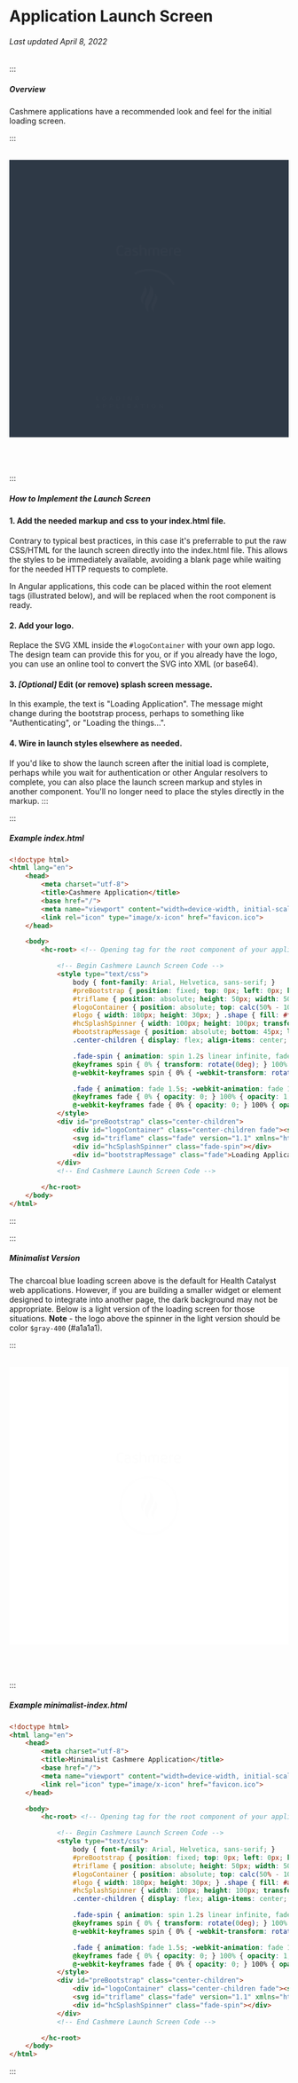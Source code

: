 # Application Launch Screen

###### Last updated April 8, 2022

:::

##### Overview

Cashmere applications have a recommended look and feel for the initial loading screen.

:::

<br>
<style type="text/css">
    #preBootstrap { position: relative; height: 500px; width: 100%; background-color: #2E3946; }
    #min-preBootstrap { position: relative; height: 500px; width: 100%; background-color: #FFFFFF; }
    #triflame { position: absolute; height: 50px; width: 50px; top: calc(50% - 25px); left: calc(50% - 25px); }
    #logoContainer { position: absolute; top: calc(50% - 100px); left: 0; width: 100%; }
    #logo { width: 180px; height: 30px; } .shape { fill: #fff;}
    #min-logo { width: 180px; height: 30px; } .shape { fill: #a1a1a1;}
    #hcSplashSpinner { width: 100px; height: 100px; transform-origin: center center; border: 3px solid rgba(0, 0, 0, 0.2); border-radius: 50%; border-top: 3px solid #fff; }
    #bootstrapMessage { position: absolute; bottom: 45px; left: 50%; transform: translateX(-50%); padding: 4px 30px; letter-spacing: 5px; text-transform: uppercase; font-size: 11px; background-color: rgba(0, 0, 0, 0.1); border-radius: 4px; color: #fff; }
    #min-hcSplashSpinner { width: 100px; height: 100px; transform-origin: center center; border: 3px solid rgba(0, 0, 0, 0.1); border-radius: 50%; border-top: 3px solid #a1a1a1; }
    .center-children { display: flex; align-items: center; justify-content: center; }
    .fade-spin { animation: spin 1.2s linear infinite, fade 1.5s; -webkit-animation: spin 1.2s linear infinite, fade 1.5s; }
    @keyframes spin { 0% { transform: rotate(0deg); } 100% { transform: rotate(360deg); } }
    @-webkit-keyframes spin { 0% { -webkit-transform: rotate(0deg); } 100% { -webkit-transform: rotate(360deg); } }
    .fade { animation: fade 1.5s; -webkit-animation: fade 1.5s; }
    @keyframes fade { 0% { opacity: 0; } 100% { opacity: 1; } }
    @-webkit-keyframes fade { 0% { opacity: 0; } 100% { opacity: 1; } }
</style>
<div id="preBootstrap" class="center-children">
    <div id="logoContainer" class="center-children fade"><svg id="logo" data-name="Cashmere" xmlns="http://www.w3.org/2000/svg" viewBox="0 0 197.5 48.63"><defs><style>.cls-1{fill:#fff;}</style></defs><path class="cls-1" d="M23.41,11.23a39.16,39.16,0,0,0-6-.5C9.1,10.73,9,15.51,9,22s.06,11.27,8.33,11.27a38,38,0,0,0,6-.5l.48,4.08a33.15,33.15,0,0,1-7.72.85C6,37.7,3.55,32.92,3.55,22S6.05,6.31,16.17,6.31a33.76,33.76,0,0,1,7.72.84Z"/><path class="cls-1" d="M26.84,30.37c0-4.1,1.78-6.68,6.33-7.36a74.14,74.14,0,0,1,8.32-.62c0-3.26-1.42-4.9-5-4.9a68,68,0,0,0-8.17.59l-.41-3.67A54.67,54.67,0,0,1,37,13.56c5.17,0,9.43,1.41,9.43,7.4V31.32c0,1.55-.06,2.89-.19,4.32-2.63,1.48-6.13,2.06-10.51,2.06C29.34,37.7,26.84,35.2,26.84,30.37Zm14.65-4.71a35.79,35.79,0,0,0-6.38.57c-2.45.56-3.32,1.32-3.32,4.06,0,2.94,1.64,3.66,4.65,3.66a12.11,12.11,0,0,0,4.91-.81c.1-1,.14-2.1.14-3.15Z"/><path class="cls-1" d="M62.34,31c0-2.69-2.42-2.92-4.61-3.59-3.78-1.15-7.37-2.11-7.37-7.17s3.63-6.63,8.29-6.63a34.56,34.56,0,0,1,8.36.91l-.48,3.68a32,32,0,0,0-5.87-.63c-1.9,0-5.29,0-5.29,2.4s2.85,2.9,4.8,3.56c4,1.36,7.26,2.11,7.26,7.29,0,5.42-4,6.93-9.16,6.93a36.31,36.31,0,0,1-8.12-.93L50.63,33a39.79,39.79,0,0,0,6.25.65C58.75,33.66,62.34,33.72,62.34,31Z"/><path class="cls-1" d="M91.58,37.38h-5V22.9c0-3.75-.69-5.33-5.53-5.33a11.34,11.34,0,0,0-4.44.92V37.38h-5V4.79h5v9.65a19.31,19.31,0,0,1,5.81-.88c8.3,0,9.17,3.86,9.17,8.75Z"/><path class="cls-1" d="M114.81,37.38h-5V22.85c0-3.53-.85-5.32-4.65-5.32a9,9,0,0,0-3.6.78,28.93,28.93,0,0,0-.15,3.15V37.38h-5V19.93c0-1.54.07-2.89.2-4.32a23.38,23.38,0,0,1,9.78-2A9.72,9.72,0,0,1,112.21,15a21,21,0,0,1,7.58-1.47c7.35,0,8.43,4,8.43,8.75V37.38h-5V22.85c0-3.53-.85-5.32-4.65-5.32a9.36,9.36,0,0,0-4.13,1,15.43,15.43,0,0,1,.38,3.75Z"/><path class="cls-1" d="M137.62,28.13c.27,4.52,2.63,5.58,6.27,5.58a65.92,65.92,0,0,0,8.44-.61l.42,3.74a59,59,0,0,1-10.15.86c-7.88,0-9.95-5.11-9.95-12.08,0-8.53,2.64-12.06,10.46-12.06,8.46,0,10.27,4.46,10.27,11.47,0,.56,0,1.14-.06,1.74-2.7.47-8.31,1-11.55,1.17Zm4.6-3.65c1.73-.08,4.44-.3,6.07-.52a10.24,10.24,0,0,0,.05-1.1c0-3.58-1.32-5.53-5.23-5.53-5,0-5.62,3.13-5.62,7.38Z"/><path class="cls-1" d="M162.7,37.38h-5V19.93c0-1.54.07-2.89.2-4.32a19.74,19.74,0,0,1,9.24-2,21.74,21.74,0,0,1,2.19.09l-.4,4a16,16,0,0,0-1.79-.09,10.6,10.6,0,0,0-4.29.79,29,29,0,0,0-.15,3.16Z"/><path class="cls-1" d="M176.35,28.13c.26,4.52,2.62,5.58,6.27,5.58a65.75,65.75,0,0,0,8.43-.61l.42,3.74a58.87,58.87,0,0,1-10.15.86c-7.88,0-9.95-5.11-9.95-12.08,0-8.53,2.64-12.06,10.47-12.06,8.46,0,10.27,4.46,10.27,11.47,0,.56,0,1.14-.07,1.74-2.69.47-8.3,1-11.55,1.17Zm4.59-3.65c1.73-.08,4.45-.3,6.07-.52a10.24,10.24,0,0,0,.05-1.1c0-3.58-1.32-5.53-5.22-5.53-5,0-5.63,3.13-5.63,7.38Z"/></svg></div>
    <svg id="triflame" class="fade" version="1.1" xmlns="http://www.w3.org/2000/svg" x="0px" y="0px" viewBox="0 0 11.1 18.5" style="enable-background:new 0 0 11.1 18.5;" xml:space="preserve"><style type="text/css"> .st0{fill:#FFFFFF;} </style> <path class="st0" d="M5.7,18.3c-0.6-0.3-1.1-0.7-1.5-1.2c-0.4-0.5-0.8-1.1-1-1.8c-0.2-0.7-0.4-1.4-0.4-2.2c0-4.6,3.8-7,3.4-11.6 c0-0.3,0-0.5-0.1-0.8C5.9,0.5,5.8,0.3,5.7,0.2c0.6,0.3,1.1,0.7,1.5,1.2c0.4,0.5,0.8,1.1,1,1.8c0.2,0.7,0.4,1.4,0.4,2.2 c0,3.9-3.6,6.8-3.6,11c0,0.4,0.1,0.8,0.2,1.1C5.3,17.8,5.4,18.1,5.7,18.3"/> <path class="st0" d="M9.1,18.1c-0.4-0.2-0.7-0.5-1-0.8c-0.3-0.3-0.5-0.7-0.7-1.2c-0.2-0.4-0.2-0.9-0.2-1.5c0-3.1,2.8-4.8,2.4-8.7 c0.5,0.5,1,1.4,1.3,2C10.9,8.3,11,8.8,11,9.3c0,2.6-2.4,4.6-2.4,7.4c0,0.3,0,0.5,0.1,0.7C8.8,17.7,8.9,17.9,9.1,18.1"/> <path class="st0" d="M2,12.9c-0.4-0.2-0.7-0.5-1-0.8c-0.3-0.3-0.5-0.7-0.7-1.2C0.2,10.4,0.1,10,0.1,9.4c0-3.1,2.8-4.8,2.4-8.7 c0.5,0.5,1,1.4,1.3,2C3.9,3.2,4,3.6,4,4.2c0,2.6-2.4,4.6-2.4,7.4c0,0.3,0,0.5,0.1,0.7C1.8,12.5,1.9,12.7,2,12.9"/> </svg>
    <div id="hcSplashSpinner" class="fade-spin"></div>
    <div id="bootstrapMessage" class="fade">Loading Application</div>
</div>

<br>
<br>
<br>

:::
##### How to Implement the Launch Screen

#### 1. Add the needed markup and css to your index.html file.
Contrary to typical best practices, in this case it's preferrable to put the raw CSS/HTML for the launch screen directly into the index.html file. This allows the styles to be immediately available, avoiding a blank page while waiting for the needed HTTP requests to complete.

In Angular applications, this code can be placed within the root element tags (illustrated below), and will be replaced when the root component is ready.

#### 2. Add your logo.
Replace the SVG XML inside the `#logoContainer` with your own app logo. The design team can provide this for you, or if you already have the logo, you can use an online tool to convert the SVG into XML (or base64).

#### 3. _[Optional]_ Edit (or remove) splash screen message.
In this example, the text is "Loading Application". The message might change during the bootstrap process, perhaps to something like "Authenticating", or "Loading the things...".

#### 4. Wire in launch styles elsewhere as needed.
If you'd like to show the launch screen after the initial load is complete, perhaps while you wait for authentication or other Angular resolvers to complete, you can also place the launch screen markup and styles in another component. You'll no longer need to place the styles directly in the markup.
:::


:::

##### Example index.html

```html
<!doctype html>
<html lang="en">
    <head>
        <meta charset="utf-8">
        <title>Cashmere Application</title>
        <base href="/">
        <meta name="viewport" content="width=device-width, initial-scale=1">
        <link rel="icon" type="image/x-icon" href="favicon.ico">
    </head>

    <body>
        <hc-root> <!-- Opening tag for the root component of your application (if an angular app) -->

            <!-- Begin Cashmere Launch Screen Code -->
            <style type="text/css">
                body { font-family: Arial, Helvetica, sans-serif; }
                #preBootstrap { position: fixed; top: 0px; left: 0px; height: 100%; width: 100%; background-color: #2E3946; z-index: 999999; }
                #triflame { position: absolute; height: 50px; width: 50px; top: calc(50% - 25px); left: calc(50% - 25px); }
                #logoContainer { position: absolute; top: calc(50% - 100px); left: 0; width: 100%; }
                #logo { width: 180px; height: 30px; } .shape { fill: #fff;}
                #hcSplashSpinner { width: 100px; height: 100px; transform-origin: center center; border: 3px solid rgba(0, 0, 0, 0.2); border-radius: 50%; border-top: 3px solid #fff; }
                #bootstrapMessage { position: absolute; bottom: 45px; left: 50%; transform: translateX(-50%); padding: 4px 30px; letter-spacing: 5px; text-transform: uppercase; font-size: 11px; background-color: rgba(0, 0, 0, 0.1); border-radius: 4px; color: #fff; }
                .center-children { display: flex; align-items: center; justify-content: center; }

                .fade-spin { animation: spin 1.2s linear infinite, fade 1.5s; -webkit-animation: spin 1.2s linear infinite, fade 1.5s; }
                @keyframes spin { 0% { transform: rotate(0deg); } 100% { transform: rotate(360deg); } }
                @-webkit-keyframes spin { 0% { -webkit-transform: rotate(0deg); } 100% { -webkit-transform: rotate(360deg); } }

                .fade { animation: fade 1.5s; -webkit-animation: fade 1.5s; }
                @keyframes fade { 0% { opacity: 0; } 100% { opacity: 1; } }
                @-webkit-keyframes fade { 0% { opacity: 0; } 100% { opacity: 1; } }
            </style>
            <div id="preBootstrap" class="center-children">
                <div id="logoContainer" class="center-children fade"><svg id="logo" data-name="AppLogo" xmlns="http://www.w3.org/2000/svg" viewBox="0 0 747.7 110.52"><!-- your logo SVG code --></svg></div>
                <svg id="triflame" class="fade" version="1.1" xmlns="http://www.w3.org/2000/svg" x="0px" y="0px" viewBox="0 0 11.1 18.5" style="enable-background:new 0 0 11.1 18.5;" xml:space="preserve"><style type="text/css"> .st0{fill:#FFFFFF;} </style> <path class="st0" d="M5.7,18.3c-0.6-0.3-1.1-0.7-1.5-1.2c-0.4-0.5-0.8-1.1-1-1.8c-0.2-0.7-0.4-1.4-0.4-2.2c0-4.6,3.8-7,3.4-11.6 c0-0.3,0-0.5-0.1-0.8C5.9,0.5,5.8,0.3,5.7,0.2c0.6,0.3,1.1,0.7,1.5,1.2c0.4,0.5,0.8,1.1,1,1.8c0.2,0.7,0.4,1.4,0.4,2.2 c0,3.9-3.6,6.8-3.6,11c0,0.4,0.1,0.8,0.2,1.1C5.3,17.8,5.4,18.1,5.7,18.3"/> <path class="st0" d="M9.1,18.1c-0.4-0.2-0.7-0.5-1-0.8c-0.3-0.3-0.5-0.7-0.7-1.2c-0.2-0.4-0.2-0.9-0.2-1.5c0-3.1,2.8-4.8,2.4-8.7 c0.5,0.5,1,1.4,1.3,2C10.9,8.3,11,8.8,11,9.3c0,2.6-2.4,4.6-2.4,7.4c0,0.3,0,0.5,0.1,0.7C8.8,17.7,8.9,17.9,9.1,18.1"/> <path class="st0" d="M2,12.9c-0.4-0.2-0.7-0.5-1-0.8c-0.3-0.3-0.5-0.7-0.7-1.2C0.2,10.4,0.1,10,0.1,9.4c0-3.1,2.8-4.8,2.4-8.7 c0.5,0.5,1,1.4,1.3,2C3.9,3.2,4,3.6,4,4.2c0,2.6-2.4,4.6-2.4,7.4c0,0.3,0,0.5,0.1,0.7C1.8,12.5,1.9,12.7,2,12.9"/> </svg>
                <div id="hcSplashSpinner" class="fade-spin"></div>
                <div id="bootstrapMessage" class="fade">Loading Application</div>
            </div>
            <!-- End Cashmere Launch Screen Code -->

        </hc-root>
    </body>
</html>
```
:::

:::

##### Minimalist Version

The charcoal blue loading screen above is the default for Health Catalyst web applications.
However, if you are building a smaller widget or element designed to integrate into another page, the dark background may not be appropriate.
Below is a light version of the loading screen for those situations.
**Note** - the logo above the spinner in the light version should be color `$gray-400` (#a1a1a1).

:::

<br>
<div id="min-preBootstrap" class="center-children">
    <div id="logoContainer" class="center-children fade"><svg id="min-logo" data-name="Cashmere-Min" xmlns="http://www.w3.org/2000/svg" viewBox="0 0 197.5 48.63"><defs><style>.cls-min-1{fill:#a1a1a1;}</style></defs><path class="cls-min-1" d="M23.41,11.23a39.16,39.16,0,0,0-6-.5C9.1,10.73,9,15.51,9,22s.06,11.27,8.33,11.27a38,38,0,0,0,6-.5l.48,4.08a33.15,33.15,0,0,1-7.72.85C6,37.7,3.55,32.92,3.55,22S6.05,6.31,16.17,6.31a33.76,33.76,0,0,1,7.72.84Z"/><path class="cls-min-1" d="M26.84,30.37c0-4.1,1.78-6.68,6.33-7.36a74.14,74.14,0,0,1,8.32-.62c0-3.26-1.42-4.9-5-4.9a68,68,0,0,0-8.17.59l-.41-3.67A54.67,54.67,0,0,1,37,13.56c5.17,0,9.43,1.41,9.43,7.4V31.32c0,1.55-.06,2.89-.19,4.32-2.63,1.48-6.13,2.06-10.51,2.06C29.34,37.7,26.84,35.2,26.84,30.37Zm14.65-4.71a35.79,35.79,0,0,0-6.38.57c-2.45.56-3.32,1.32-3.32,4.06,0,2.94,1.64,3.66,4.65,3.66a12.11,12.11,0,0,0,4.91-.81c.1-1,.14-2.1.14-3.15Z"/><path class="cls-min-1" d="M62.34,31c0-2.69-2.42-2.92-4.61-3.59-3.78-1.15-7.37-2.11-7.37-7.17s3.63-6.63,8.29-6.63a34.56,34.56,0,0,1,8.36.91l-.48,3.68a32,32,0,0,0-5.87-.63c-1.9,0-5.29,0-5.29,2.4s2.85,2.9,4.8,3.56c4,1.36,7.26,2.11,7.26,7.29,0,5.42-4,6.93-9.16,6.93a36.31,36.31,0,0,1-8.12-.93L50.63,33a39.79,39.79,0,0,0,6.25.65C58.75,33.66,62.34,33.72,62.34,31Z"/><path class="cls-min-1" d="M91.58,37.38h-5V22.9c0-3.75-.69-5.33-5.53-5.33a11.34,11.34,0,0,0-4.44.92V37.38h-5V4.79h5v9.65a19.31,19.31,0,0,1,5.81-.88c8.3,0,9.17,3.86,9.17,8.75Z"/><path class="cls-min-1" d="M114.81,37.38h-5V22.85c0-3.53-.85-5.32-4.65-5.32a9,9,0,0,0-3.6.78,28.93,28.93,0,0,0-.15,3.15V37.38h-5V19.93c0-1.54.07-2.89.2-4.32a23.38,23.38,0,0,1,9.78-2A9.72,9.72,0,0,1,112.21,15a21,21,0,0,1,7.58-1.47c7.35,0,8.43,4,8.43,8.75V37.38h-5V22.85c0-3.53-.85-5.32-4.65-5.32a9.36,9.36,0,0,0-4.13,1,15.43,15.43,0,0,1,.38,3.75Z"/><path class="cls-min-1" d="M137.62,28.13c.27,4.52,2.63,5.58,6.27,5.58a65.92,65.92,0,0,0,8.44-.61l.42,3.74a59,59,0,0,1-10.15.86c-7.88,0-9.95-5.11-9.95-12.08,0-8.53,2.64-12.06,10.46-12.06,8.46,0,10.27,4.46,10.27,11.47,0,.56,0,1.14-.06,1.74-2.7.47-8.31,1-11.55,1.17Zm4.6-3.65c1.73-.08,4.44-.3,6.07-.52a10.24,10.24,0,0,0,.05-1.1c0-3.58-1.32-5.53-5.23-5.53-5,0-5.62,3.13-5.62,7.38Z"/><path class="cls-min-1" d="M162.7,37.38h-5V19.93c0-1.54.07-2.89.2-4.32a19.74,19.74,0,0,1,9.24-2,21.74,21.74,0,0,1,2.19.09l-.4,4a16,16,0,0,0-1.79-.09,10.6,10.6,0,0,0-4.29.79,29,29,0,0,0-.15,3.16Z"/><path class="cls-min-1" d="M176.35,28.13c.26,4.52,2.62,5.58,6.27,5.58a65.75,65.75,0,0,0,8.43-.61l.42,3.74a58.87,58.87,0,0,1-10.15.86c-7.88,0-9.95-5.11-9.95-12.08,0-8.53,2.64-12.06,10.47-12.06,8.46,0,10.27,4.46,10.27,11.47,0,.56,0,1.14-.07,1.74-2.69.47-8.3,1-11.55,1.17Zm4.59-3.65c1.73-.08,4.45-.3,6.07-.52a10.24,10.24,0,0,0,.05-1.1c0-3.58-1.32-5.53-5.22-5.53-5,0-5.63,3.13-5.63,7.38Z"/></svg></div>
    <svg id="triflame" class="fade" version="1.1" xmlns="http://www.w3.org/2000/svg" x="0px" y="0px" viewBox="0 0 11.1 18.5" style="enable-background:new 0 0 11.1 18.5;" xml:space="preserve"><style type="text/css"> .st0-min{fill:#a1a1a1;} </style> <path class="st0-min" d="M5.7,18.3c-0.6-0.3-1.1-0.7-1.5-1.2c-0.4-0.5-0.8-1.1-1-1.8c-0.2-0.7-0.4-1.4-0.4-2.2c0-4.6,3.8-7,3.4-11.6 c0-0.3,0-0.5-0.1-0.8C5.9,0.5,5.8,0.3,5.7,0.2c0.6,0.3,1.1,0.7,1.5,1.2c0.4,0.5,0.8,1.1,1,1.8c0.2,0.7,0.4,1.4,0.4,2.2 c0,3.9-3.6,6.8-3.6,11c0,0.4,0.1,0.8,0.2,1.1C5.3,17.8,5.4,18.1,5.7,18.3"/> <path class="st0-min" d="M9.1,18.1c-0.4-0.2-0.7-0.5-1-0.8c-0.3-0.3-0.5-0.7-0.7-1.2c-0.2-0.4-0.2-0.9-0.2-1.5c0-3.1,2.8-4.8,2.4-8.7 c0.5,0.5,1,1.4,1.3,2C10.9,8.3,11,8.8,11,9.3c0,2.6-2.4,4.6-2.4,7.4c0,0.3,0,0.5,0.1,0.7C8.8,17.7,8.9,17.9,9.1,18.1"/> <path class="st0-min" d="M2,12.9c-0.4-0.2-0.7-0.5-1-0.8c-0.3-0.3-0.5-0.7-0.7-1.2C0.2,10.4,0.1,10,0.1,9.4c0-3.1,2.8-4.8,2.4-8.7 c0.5,0.5,1,1.4,1.3,2C3.9,3.2,4,3.6,4,4.2c0,2.6-2.4,4.6-2.4,7.4c0,0.3,0,0.5,0.1,0.7C1.8,12.5,1.9,12.7,2,12.9"/> </svg>
    <div id="min-hcSplashSpinner" class="fade-spin"></div>
</div>

<br>
<br>
<br>

:::

##### Example minimalist-index.html

```html
<!doctype html>
<html lang="en">
    <head>
        <meta charset="utf-8">
        <title>Minimalist Cashmere Application</title>
        <base href="/">
        <meta name="viewport" content="width=device-width, initial-scale=1">
        <link rel="icon" type="image/x-icon" href="favicon.ico">
    </head>

    <body>
        <hc-root> <!-- Opening tag for the root component of your application (if an angular app) -->

            <!-- Begin Cashmere Launch Screen Code -->
            <style type="text/css">
                body { font-family: Arial, Helvetica, sans-serif; }
                #preBootstrap { position: fixed; top: 0px; left: 0px; height: 100%; width: 100%; background-color: #FFFFFF; z-index: 999999; }
                #triflame { position: absolute; height: 50px; width: 50px; top: calc(50% - 25px); left: calc(50% - 25px); }
                #logoContainer { position: absolute; top: calc(50% - 100px); left: 0; width: 100%; }
                #logo { width: 180px; height: 30px; } .shape { fill: #a1a1a1;}
                #hcSplashSpinner { width: 100px; height: 100px; transform-origin: center center; border: 3px solid rgba(0, 0, 0, 0.2); border-radius: 50%; border-top: 3px solid #a1a1a1; }
                .center-children { display: flex; align-items: center; justify-content: center; }

                .fade-spin { animation: spin 1.2s linear infinite, fade 1.5s; -webkit-animation: spin 1.2s linear infinite, fade 1.5s; }
                @keyframes spin { 0% { transform: rotate(0deg); } 100% { transform: rotate(360deg); } }
                @-webkit-keyframes spin { 0% { -webkit-transform: rotate(0deg); } 100% { -webkit-transform: rotate(360deg); } }

                .fade { animation: fade 1.5s; -webkit-animation: fade 1.5s; }
                @keyframes fade { 0% { opacity: 0; } 100% { opacity: 1; } }
                @-webkit-keyframes fade { 0% { opacity: 0; } 100% { opacity: 1; } }
            </style>
            <div id="preBootstrap" class="center-children">
                <div id="logoContainer" class="center-children fade"><svg id="logo" data-name="AppLogo" xmlns="http://www.w3.org/2000/svg" viewBox="0 0 747.7 110.52"><!-- your logo SVG code --></svg></div>
                <svg id="triflame" class="fade" version="1.1" xmlns="http://www.w3.org/2000/svg" x="0px" y="0px" viewBox="0 0 11.1 18.5" style="enable-background:new 0 0 11.1 18.5;" xml:space="preserve"><style type="text/css"> .st0{fill:#a1a1a1;} </style> <path class="st0" d="M5.7,18.3c-0.6-0.3-1.1-0.7-1.5-1.2c-0.4-0.5-0.8-1.1-1-1.8c-0.2-0.7-0.4-1.4-0.4-2.2c0-4.6,3.8-7,3.4-11.6 c0-0.3,0-0.5-0.1-0.8C5.9,0.5,5.8,0.3,5.7,0.2c0.6,0.3,1.1,0.7,1.5,1.2c0.4,0.5,0.8,1.1,1,1.8c0.2,0.7,0.4,1.4,0.4,2.2 c0,3.9-3.6,6.8-3.6,11c0,0.4,0.1,0.8,0.2,1.1C5.3,17.8,5.4,18.1,5.7,18.3"/> <path class="st0" d="M9.1,18.1c-0.4-0.2-0.7-0.5-1-0.8c-0.3-0.3-0.5-0.7-0.7-1.2c-0.2-0.4-0.2-0.9-0.2-1.5c0-3.1,2.8-4.8,2.4-8.7 c0.5,0.5,1,1.4,1.3,2C10.9,8.3,11,8.8,11,9.3c0,2.6-2.4,4.6-2.4,7.4c0,0.3,0,0.5,0.1,0.7C8.8,17.7,8.9,17.9,9.1,18.1"/> <path class="st0" d="M2,12.9c-0.4-0.2-0.7-0.5-1-0.8c-0.3-0.3-0.5-0.7-0.7-1.2C0.2,10.4,0.1,10,0.1,9.4c0-3.1,2.8-4.8,2.4-8.7 c0.5,0.5,1,1.4,1.3,2C3.9,3.2,4,3.6,4,4.2c0,2.6-2.4,4.6-2.4,7.4c0,0.3,0,0.5,0.1,0.7C1.8,12.5,1.9,12.7,2,12.9"/> </svg>
                <div id="hcSplashSpinner" class="fade-spin"></div>
            </div>
            <!-- End Cashmere Launch Screen Code -->

        </hc-root>
    </body>
</html>
```
:::
